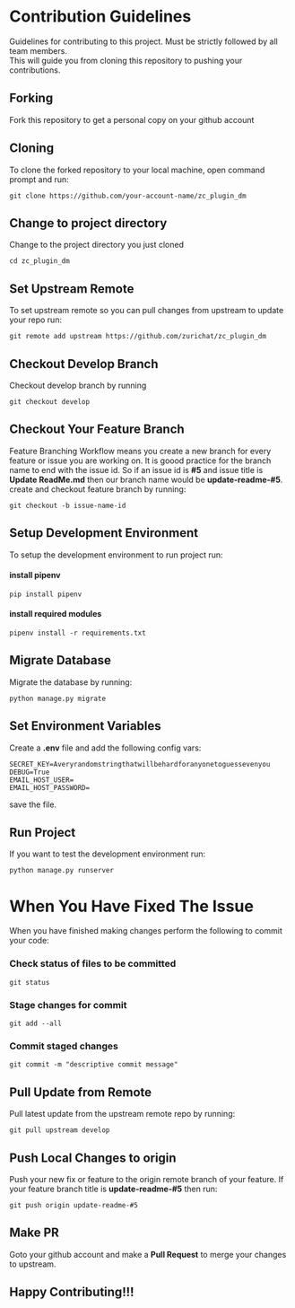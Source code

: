 # Contribution Guidelines 
Guidelines for contributing to this project. Must be strictly followed by all team members.  
This will guide you from cloning this repository to pushing your contributions.

## Forking
Fork this repository to get a personal copy on your github account

## Cloning
To clone the forked repository to your local machine, open command prompt and run:
```
git clone https://github.com/your-account-name/zc_plugin_dm
```

## Change to project directory
Change to the project directory you just cloned
```
cd zc_plugin_dm
```

## Set Upstream Remote
To set upstream remote so you can pull changes from upstream to update your repo run:
```
git remote add upstream https://github.com/zurichat/zc_plugin_dm
```

## Checkout Develop Branch
Checkout develop branch by running
```
git checkout develop
```

## Checkout Your Feature Branch
Feature Branching Workflow means you create a new branch for every feature or issue you are working on.
It is goood practice for the branch name to end with the issue id.
So if an issue id is **#5** and issue title is **Update ReadMe.md** then our branch name would be **update-readme-#5**.
create and checkout feature branch by running:
```
git checkout -b issue-name-id
```

## Setup Development Environment
To setup the development environment to run project run:
#### install pipenv
```
pip install pipenv
```
#### install required modules
```
pipenv install -r requirements.txt
```

## Migrate Database
Migrate the database by running:
```
python manage.py migrate
```

## Set Environment Variables
Create a **.env** file and add the following config vars:
```
SECRET_KEY=Averyrandomstringthatwillbehardforanyonetoguessevenyou
DEBUG=True
EMAIL_HOST_USER=
EMAIL_HOST_PASSWORD=
```
save the file.

## Run Project
If you want to test the development environment run:
```
python manage.py runserver
```

# When You Have Fixed The Issue
When you have finished making changes perform the following to commit your code:

### Check status of files to be committed
```
git status
```

### Stage changes for commit
```
git add --all
```

### Commit staged changes
```
git commit -m "descriptive commit message"
```

## Pull Update from Remote
Pull latest update from the upstream remote repo by running:
```
git pull upstream develop
```

## Push Local Changes to origin
Push your new fix or feature to the origin remote branch of your feature.
If your feature branch title is **update-readme-#5** then run:
```
git push origin update-readme-#5
```

## Make PR
Goto your github account and make a **Pull Request** to merge your changes to upstream.

## Happy Contributing!!!
